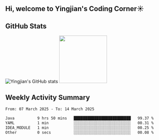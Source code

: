 ## Hi, welcome to Yingjian's Coding Corner☀️

## GitHub Stats
![Yingjian's GitHub stats](https://github-readme-stats.vercel.app/api?username=BigBigBai&show_icons=true&hide=stars,issues&hide_border=true&theme=merko&bg_color=00000000)
<img height="150em" src="https://github-readme-stats.vercel.app/api/top-langs/?username=BigBigBai&layout=compact&hide_border=true&theme=merko&bg_color=00000000"/>

## Weekly Activity Summary

<!--START_SECTION:waka-->

```txt
From: 07 March 2025 - To: 14 March 2025

Java          9 hrs 50 mins   █████████████████████████   99.37 %
YAML          1 min           ░░░░░░░░░░░░░░░░░░░░░░░░░   00.31 %
IDEA_MODULE   1 min           ░░░░░░░░░░░░░░░░░░░░░░░░░   00.25 %
Other         0 secs          ░░░░░░░░░░░░░░░░░░░░░░░░░   00.08 %
```

<!--END_SECTION:waka-->


